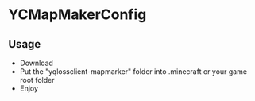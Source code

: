 # YCMapMakerConfig

## Usage

* Download
* Put the "yqlossclient-mapmarker" folder into .minecraft or your game root folder
* Enjoy
